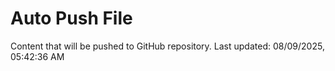 # Auto Push File

Content that will be pushed to GitHub repository.
Last updated: 08/09/2025, 05:42:36 AM